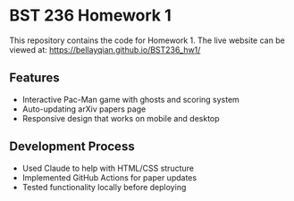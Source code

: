 # BST 236 Homework 1

This repository contains the code for Homework 1. The live website can be viewed at: https://bellayqian.github.io/BST236_hw1/

## Features
- Interactive Pac-Man game with ghosts and scoring system
- Auto-updating arXiv papers page
- Responsive design that works on mobile and desktop

## Development Process
- Used Claude to help with HTML/CSS structure
- Implemented GitHub Actions for paper updates
- Tested functionality locally before deploying
